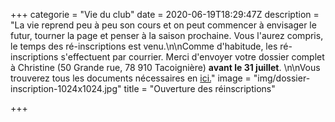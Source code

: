 +++
categorie = "Vie du club"
date = 2020-06-19T18:29:47Z
description = "La vie reprend peu à peu son cours et on peut commencer à envisager le futur, tourner la page et penser à la saison prochaine. Vous l'aurez compris, le temps des ré-inscriptions est venu.\n\nComme d'habitude, les ré-inscriptions s'effectuent par courrier. Merci d'envoyer votre dossier complet à Christine (50 Grande rue, 78 910 Tacoignière) **avant le 31 juillet**. \n\nVous trouverez tous les documents nécessaires en [ici.]()"
image = "img/dossier-inscription-1024x1024.jpg"
title = "Ouverture des réinscriptions"

+++
